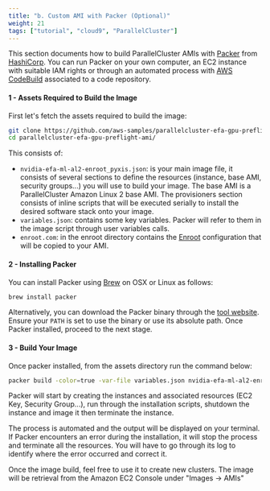 ```yaml
---
title: "b. Custom AMI with Packer (Optional)"
weight: 21
tags: ["tutorial", "cloud9", "ParallelCluster"]
---
```


This section documents how to build ParallelCluster AMIs with [Packer](https://www.packer.io/) from [HashiCorp](https://www.hashicorp.com/). You can run Packer on your own computer, an EC2 instance with suitable IAM rights or through an automated process with [AWS CodeBuild](https://docs.aws.amazon.com/codebuild/latest/userguide/welcome.html) associated to a code repository.

#### 1 - Assets Required to Build the Image

First let's fetch the assets required to build the image:

```bash
git clone https://github.com/aws-samples/parallelcluster-efa-gpu-preflight-ami.git
cd parallelcluster-efa-gpu-preflight-ami/
```

This consists of:
* `nvidia-efa-ml-al2-enroot_pyxis.json`: is your main image file, it consists of several sections to define the resources (instance, base AMI, security groups...) you will use to build your image. The base AMI is a ParallelCluster Amazon Linux 2 base AMI. The provisioners section consists of inline scripts that will be executed serially to install the desired software stack onto your image.
* `variables.json`: contains some key variables. Packer will refer to them in the image script through user variables calls.
* `enroot.com`: in the enroot directory contains the [Enroot](https://github.com/NVIDIA/enroot) configuration that will be copied to your AMI.

#### 2 - Installing Packer

You can install Packer using [Brew](https://brew.sh/) on OSX or Linux as follows:

```bash
brew install packer
```

Alternatively, you can download the Packer binary through the [tool website](https://www.packer.io/). Ensure your `PATH` is set to use the binary or use its absolute path. Once Packer installed, proceed to the next stage.

#### 3 - Build Your Image

Once packer installed, from the assets directory run the command below:

```bash
packer build -color=true -var-file variables.json nvidia-efa-ml-al2-enroot_pyxis.json | tee build_AL2.log
```

Packer will start by creating the instances and associated resources (EC2 Key, Security Group...), run through the installation scripts, shutdown the instance and image it then terminate the instance.

The process is automated and the output will be displayed on your terminal. If Packer encounters an error during the installation, it will stop the process and terminate all the resources. You will have to go through its log to identify where the error occurred and correct it.

Once the image build, feel free to use it to create new clusters. The image will be retrieval from the Amazon EC2 Console under "Images -> AMIs"